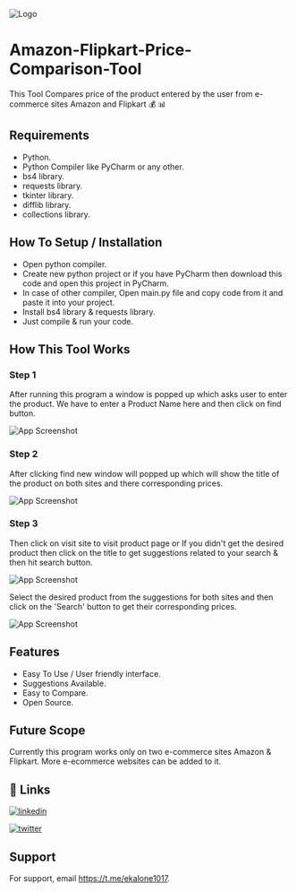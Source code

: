 
![Logo](https://raw.githubusercontent.com/pkiran101714/Amazon-Flipkart-Price-Comparison-Tool/master/Screen_Shots/amazonflip%20logo.png)


# Amazon-Flipkart-Price-Comparison-Tool

This Tool Compares price of the product entered by the user from e-commerce sites Amazon and Flipkart 💰 📊
## Requirements

- Python.
- Python Compiler like PyCharm or any other.
- bs4 library.
- requests library.
- tkinter library.
- difflib library.
- collections library.
## How To Setup / Installation

- Open python compiler.
- Create new python project or if you have PyCharm then download this code and open this project in PyCharm.
- In case of other compiler, Open main.py file and copy code from it and paste it into your project.
- Install bs4 library & requests library.
- Just compile & run your code.
## How This Tool Works
### Step 1

After running this program a window is popped up which asks user to enter the product.
We have to enter a  Product Name here and then click on find button.

![App Screenshot](https://raw.githubusercontent.com/pkiran101714/Amazon-Flipkart-Price-Comparison-Tool/master/Screen_Shots/first%20page.png)

### Step 2

After clicking find new window will popped up which will show the title of the product on both sites and there corresponding prices.


![App Screenshot](https://raw.githubusercontent.com/pkiran101714/Amazon-Flipkart-Price-Comparison-Tool/master/Screen_Shots/secound%20page.png)

### Step 3

Then click on visit site to visit product page or If you didn't get the desired product then click on the title to get suggestions related to your search & then hit search button.


![App Screenshot](https://raw.githubusercontent.com/pkiran101714/Amazon-Flipkart-Price-Comparison-Tool/master/Screen_Shots/third%20screen.png)

Select the desired product from the suggestions for both sites and then click on the 'Search' button to get their corresponding prices.

![App Screenshot](https://raw.githubusercontent.com/pkiran101714/Amazon-Flipkart-Price-Comparison-Tool/master/Screen_Shots/Select%20desired%20product.png)



## Features

- Easy To Use / User friendly interface.
- Suggestions Available.
- Easy to Compare.
- Open Source.


## Future Scope

Currently this program works only on two e-commerce sites Amazon & Flipkart. More e-ecommerce websites can be added to it.
## 🔗 Links
[![linkedin](https://img.shields.io/badge/linkedin-0A66C2?style=for-the-badge&logo=linkedin&logoColor=white)](https://www.linkedin.com/in/pkiran101714)

[![twitter](https://img.shields.io/badge/twitter-1DA1F2?style=for-the-badge&logo=twitter&logoColor=white)](https://twitter.com/Pkiran101714)


## Support

For support, email https://t.me/ekalone1017.
